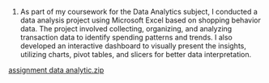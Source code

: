 1) As part of my coursework for the Data Analytics subject, I conducted a data analysis project using Microsoft Excel based on shopping behavior data. The project involved collecting, organizing, and analyzing transaction data to identify spending patterns and trends. I also developed an interactive dashboard to visually present the insights, utilizing charts, pivot tables, and slicers for better data interpretation.

[assignment data analytic.zip](https://github.com/user-attachments/files/21209248/assignment.data.analytic.zip)
